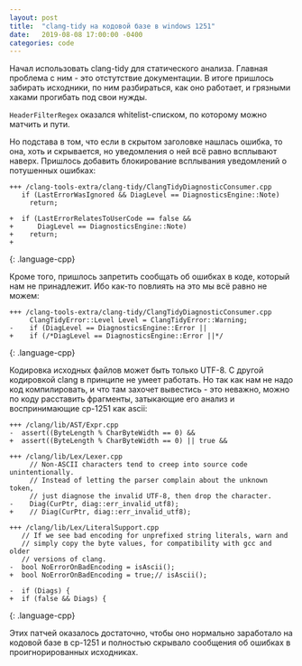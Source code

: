 ```yaml
---
layout: post
title:  "clang-tidy на кодовой базе в windows 1251"
date:   2019-08-08 17:00:00 -0400
categories: code
---
```


Начал использовать clang-tidy для статического анализа. Главная проблема с ним - это отстутствие документации. В итоге пришлось забирать исходники, по ним разбираться, как оно работает, и грязными хаками прогибать под свои нужды.

`HeaderFilterRegex` оказался whitelist-списком, по которому можно матчить и пути.

Но подстава в том, что если в скрытом заголовке нашлась ошибка, то она, хоть и скрывается, но уведомления о ней всё равно всплывают наверх. Пришлось добавить блокирование всплывания уведомлений о потушенных ошибках:
~~~~~
+++ /clang-tools-extra/clang-tidy/ClangTidyDiagnosticConsumer.cpp
   if (LastErrorWasIgnored && DiagLevel == DiagnosticsEngine::Note)
     return;
 
+  if (LastErrorRelatesToUserCode == false &&
+      DiagLevel == DiagnosticsEngine::Note)
+    return;
+
~~~~~
{: .language-cpp}

Кроме того, пришлось запретить сообщать об ошибках в коде, который нам не принадлежит. Ибо как-то повлиять на это мы всё равно не можем:
~~~~~
+++ /clang-tools-extra/clang-tidy/ClangTidyDiagnosticConsumer.cpp
     ClangTidyError::Level Level = ClangTidyError::Warning;
-    if (DiagLevel == DiagnosticsEngine::Error ||
+    if (/*DiagLevel == DiagnosticsEngine::Error ||*/
~~~~~
{: .language-cpp}

Кодировка исходных файлов может быть только UTF-8. С другой кодировкой clang в принципе не умеет работать. Но так как нам не надо код компилировать, и что там захочет вывестись - это неважно, можно по коду расставить фрагменты, затыкающие его анализ и воспринимающие cp-1251 как ascii:
~~~~~
+++ /clang/lib/AST/Expr.cpp
-  assert((ByteLength % CharByteWidth == 0) &&
+  assert((ByteLength % CharByteWidth == 0) || true &&

+++ /clang/lib/Lex/Lexer.cpp
     // Non-ASCII characters tend to creep into source code unintentionally.
     // Instead of letting the parser complain about the unknown token,
     // just diagnose the invalid UTF-8, then drop the character.
-    Diag(CurPtr, diag::err_invalid_utf8);
+    // Diag(CurPtr, diag::err_invalid_utf8);
 
+++ /clang/lib/Lex/LiteralSupport.cpp
   // If we see bad encoding for unprefixed string literals, warn and
   // simply copy the byte values, for compatibility with gcc and older
   // versions of clang.
-  bool NoErrorOnBadEncoding = isAscii();
+  bool NoErrorOnBadEncoding = true;// isAscii();
 
-  if (Diags) {
+  if (false && Diags) {
~~~~~
{: .language-cpp}

Этих патчей оказалось достаточно, чтобы оно нормально заработало на кодовой базе в cp-1251 и полностью скрывало сообщения об ошибках в проигнорированных исходниках.
